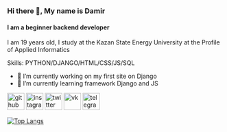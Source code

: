

<!--
**wm-d-a/wm-d-a** is a ✨ _special_ ✨ repository because its `README.md` (this file) appears on your GitHub profile.

Here are some ideas to get you started:

- 🔭 I’m currently working on ...
- 🌱 I’m currently learning ...
- 👯 I’m looking to collaborate on ...
- 🤔 I’m looking for help with ...
- 💬 Ask me about ...
- 📫 How to reach me: ...
- 😄 Pronouns: ...
- ⚡ Fun fact: ...
-->

### Hi there 👋, My name is Damir
#### I am a beginner backend developer
I am 19 years old, I study at the Kazan State Energy University at the Profile of Applied Informatics

Skills: PYTHON/DJANGO/HTML/CSS/JS/SQL

- 🔭 I’m currently working on my first site on Django 
- 🌱 I’m currently learning framework Django and JS 


[<img src='https://cdn.jsdelivr.net/npm/simple-icons@3.0.1/icons/github.svg' alt='github' height='40'>](https://github.com/wm-d-a)  [<img src='https://cdn.jsdelivr.net/npm/simple-icons@3.0.1/icons/instagram.svg' alt='instagram' height='40'>](https://www.instagram.com/wm_d_a/)  [<img src='https://cdn.jsdelivr.net/npm/simple-icons@3.0.1/icons/twitter.svg' alt='twitter' height='40'>](https://twitter.com/wmda26694016)  [<img src='https://cdn.jsdelivr.net/npm/simple-icons@3.0.1/icons/vk.svg' alt='vk' height='40'>](https://vk.com/delukaaa)  [<img src='https://cdn.jsdelivr.net/npm/simple-icons@3.0.1/icons/telegram.svg' alt='telegram' height='40'>](https://t.me/delukaaa)  

[![Top Langs](https://github-readme-stats.vercel.app/api/top-langs/?username=wm-d-a)](https://github.com/anuraghazra/github-readme-stats)


